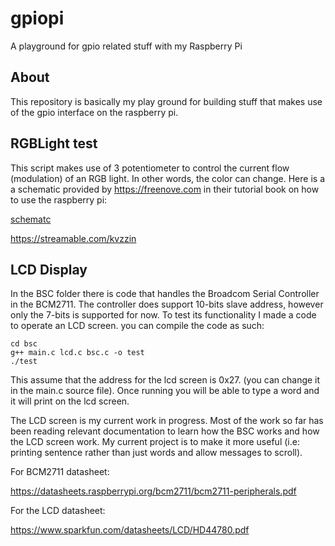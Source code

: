 # gpiopi
A playground for gpio related stuff with my Raspberry Pi

## About

This repository is basically my play ground for building stuff that makes use of the gpio interface on the raspberry pi.

## RGBLight test

This script makes use of 3 potentiometer to control the current flow (modulation) of an RGB light. In other words, the color can change. Here is a a schematic provided by https://freenove.com in their tutorial book on how to use the raspberry pi:

[schematc](https://github.com/willwright1213/gpiopi/blob/main/schema.png)

https://streamable.com/kvzzin

## LCD Display

In the BSC folder there is code that handles the Broadcom Serial Controller in the BCM2711. The controller does support 10-bits slave address, however only the 7-bits is supported for now. To test its functionality I made a code to operate an LCD screen. you can compile the code as such:

```
cd bsc
g++ main.c lcd.c bsc.c -o test
./test
```
This assume that the address for the lcd screen is 0x27. (you can change it in the main.c source file). Once running you will be able to type a word and it will print on the lcd screen.

The LCD screen is my current work in progress. Most of the work so far has been reading relevant documentation to learn how the BSC works and how the LCD screen work. My current project is to make it more useful (i.e: printing sentence rather than just words and allow messages to scroll).

For BCM2711 datasheet:

https://datasheets.raspberrypi.org/bcm2711/bcm2711-peripherals.pdf

For the LCD datasheet:

https://www.sparkfun.com/datasheets/LCD/HD44780.pdf



